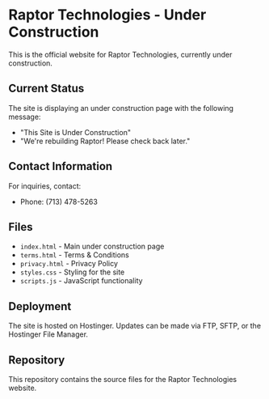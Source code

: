 # Raptor Technologies - Under Construction

This is the official website for Raptor Technologies, currently under construction.

## Current Status

The site is displaying an under construction page with the following message:
- "This Site is Under Construction"
- "We're rebuilding Raptor! Please check back later."

## Contact Information

For inquiries, contact:
- Phone: (713) 478-5263

## Files

- `index.html` - Main under construction page
- `terms.html` - Terms & Conditions
- `privacy.html` - Privacy Policy
- `styles.css` - Styling for the site
- `scripts.js` - JavaScript functionality

## Deployment

The site is hosted on Hostinger. Updates can be made via FTP, SFTP, or the Hostinger File Manager.

## Repository

This repository contains the source files for the Raptor Technologies website.
